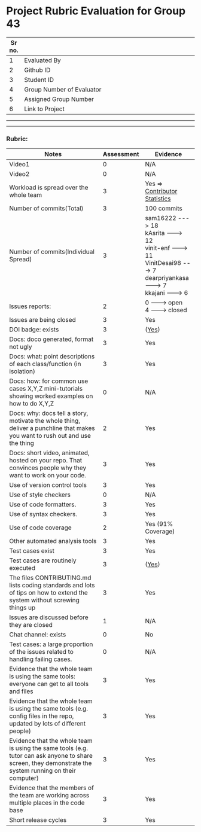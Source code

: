 # Project Rubric Evaluation for Group 43

|Sr no.| <div style="width:500px"></div> |<div style="width:500px"></div> |
|-----|----------------|----------------|
|1| Evaluated By  |Shlok Naik|
|2| Github ID | shlokio |
|3| Student ID | snaik2, 200475785 |
|4| Group Number of Evaluator | 10 |
|5| Assigned Group Number | 43 |
|6| Link to Project | [Group 43](https://github.com/sam16222/CSC510_43) |

******
******

### Rubric:


|Notes|Assessment|Evidence|
|-----|----------|---------|
|Video1|0| N/A | 
|Video2|0| N/A | 
|Workload is spread over the whole team |3| Yes => [Contributor Statistics](https://github.com/sam16222/CSC510_43/graphs/contributors) |
|Number of commits(Total)|3| 100 commits |
|Number of commits(Individual Spread)|3| sam16222 ---> 18 <br> kAsrita ---> 12 <br> vinit-enf ---> 11 <br> VinitDesai98 ---> 7 <br> dearpriyankasa ---> 7 <br>kkajani ---> 6|
|Issues reports: |2| 0 ---> open <br> 4 ---> closed |
|Issues are being closed|3| Yes |
|DOI badge: exists|3| ([Yes](https://zenodo.org/record/7109114#.YzIIv3bMK3A)) |
|Docs: doco generated, format not ugly |3| Yes |
|Docs: what: point descriptions of each class/function (in isolation) |3| Yes |
|Docs: how: for common use cases X,Y,Z mini-tutorials showing worked examples on how to do X,Y,Z|0| N/A | 
|Docs: why: docs tell a story, motivate the whole thing, deliver a punchline that makes you want to rush out and use the thing|2| Yes |
|Docs: short video, animated, hosted on your repo. That convinces people why they want to work on your code.|3| Yes |
|Use of version control tools|3| Yes |
|Use of style checkers |0| N/A |
|Use of code formatters. |3| Yes |
|Use of syntax checkers. |3| Yes |
|Use of code coverage |2| Yes (91% Coverage) |
|Other automated analysis tools|3| Yes |
|Test cases exist|3| Yes |
|Test cases are routinely executed|3|  ([Yes](https://github.com/sam16222/CSC510_43/actions/runs/3131095178/jobs/5082074838))|
|The files CONTRIBUTING.md lists coding standards and lots of tips on how to extend the system without screwing things up|3| Yes |
|Issues are discussed before they are closed|1| N/A |
|Chat channel: exists|0| No |
|Test cases: a large proportion of the issues related to handling failing cases.|0| N/A |
|Evidence that the whole team is using the same tools: everyone can get to all tools and files|3| Yes |
|Evidence that the whole team is using the same tools (e.g. config files in the repo, updated by lots of different people)|3| Yes |
|Evidence that the whole team is using the same tools (e.g. tutor can ask anyone to share screen, they demonstrate the system running on their computer)|3| Yes |
|Evidence that the members of the team are working across multiple places in the code base|3| Yes |
|Short release cycles |3| Yes |
